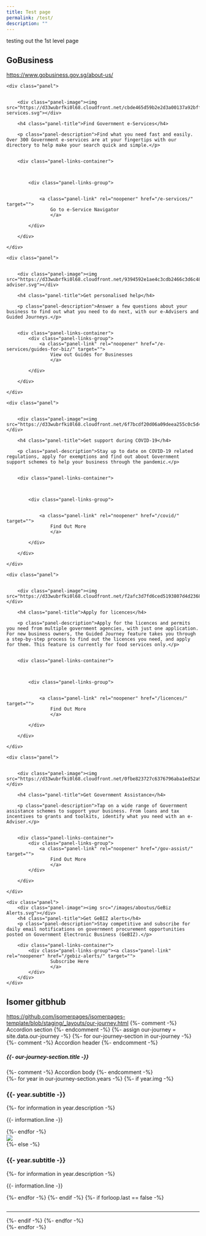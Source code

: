 ```yaml
---
title: Test page
permalink: /test/
description: ""
---
```

testing out the 1st level page

## GoBusiness 
https://www.gobusiness.gov.sg/about-us/
<style>
    .content .panels {
        display: grid;
        grid-gap: 20px;
        grid-template-columns: 1fr 1fr;
        margin: 24px 0;
    }

    .content .panel {
        display: grid;
        row-gap: 16px;
        border: 1px solid #dbdfe4;
        box-shadow: 0 0 0 rgba(22, 26, 29, 0.03), 0px 7px 25px rgba(22, 26, 29, 0.03), 0px 4px 12px rgba(22, 26, 29, 0.03);
        border-radius: 5px;
        padding: 24px;
        word-break: break-word;
        grid-auto-rows: auto;
    }

    .content .panel .panel-image {
        font-family: hknova-semibold;
        font-size: 24px;
        font-weight: 600;
        width: auto;
        height: 60px;
    }

    .content .panel .panel-image>img {
        width: auto;
        height: 100%;
        margin: 0;
    }

    .content .panel .panel-image>img[src*="budget2021_govassist.png"] {
        width: 150px;
        object-fit: cover;
        object-position: 90% 10%;
    }

    .content .panel .panel-title {
        font-family: hknova-semibold;
        margin: 0;
    }

    .content .panel .panel-description,
    .content [class*="panel-"]>div {
        font-family: hknova-regular;
        margin: 0;
    }

    .content .panel .panel-links-container {
        display: grid;
        row-gap: 8px;
        height: fit-content;
        align-self: end;
    }

    .content .panel .panel-link {
        font-size: 18px;
        line-height: 27px;
        display: block;
        margin: 0;
    }


    @media (max-width: 600px) {
        .content .panels {
            grid-template-columns: 1fr;
        }
    }
</style>
<div class="panels">
    
    <div class="panel">
        
        
        <div class="panel-image"><img src="https://d33wubrfki0l68.cloudfront.net/cbde465d59b2e2d3a00137a92bff3e5bbfbc3084/74c73/images/aboutus/e-services.svg"></div>
        
        <h4 class="panel-title">Find Government e-Services</h4>
        
        <p class="panel-description">Find what you need fast and easily. Over 300 Government e-services are at your fingertips with our directory to help make your search quick and simple.</p>
        
        
        <div class="panel-links-container">
            
            
            
            <div class="panel-links-group">
                
                
                <a class="panel-link" rel="noopener" href="/e-services/" target="">
                    Go to e-Service Navigator
                    </a>
                
            </div>
            
        </div>
        
    </div>
    
    <div class="panel">
        
        
        <div class="panel-image"><img src="https://d33wubrfki0l68.cloudfront.net/9394592e1ae4c3cdb2466c3d6c484a9ea4516c26/5a98d/images/aboutus/e-adviser.svg"></div>
        
        <h4 class="panel-title">Get personalised help</h4>
        
        <p class="panel-description">Answer a few questions about your business to find out what you need to do next, with our e-Advisers and Guided Journeys.</p>
        
        
        <div class="panel-links-container">
            <div class="panel-links-group">
                <a class="panel-link" rel="noopener" href="/e-services/guides-for-biz/" target="">
                    View out Guides for Businesses
                    </a>
                
            </div>
            
        </div>
        
    </div>
    
    <div class="panel">
        
        
        <div class="panel-image"><img src="https://d33wubrfki0l68.cloudfront.net/6f7bcdf20d06a09deea255c0c5d425d9daa2d13f/b2128/images/aboutus/covid.svg"></div>
        
        <h4 class="panel-title">Get support during COVID-19</h4>
        
        <p class="panel-description">Stay up to date on COVID-19 related regulations, apply for exemptions and find out about Government support schemes to help your business through the pandemic.</p>
        
        
        <div class="panel-links-container">
            
            
            
            <div class="panel-links-group">
                
                
                <a class="panel-link" rel="noopener" href="/covid/" target="">
                    Find Out More
                    </a>
                
            </div>
            
        </div>
        
    </div>
    
    <div class="panel">
        
        
        <div class="panel-image"><img src="https://d33wubrfki0l68.cloudfront.net/f2afc3d7fd6ced5193807d4d2368867bb4150edc/27d48/images/aboutus/licences.svg"></div>
        
        <h4 class="panel-title">Apply for licences</h4>
        
        <p class="panel-description">Apply for the licences and permits you need from multiple government agencies, with just one application. For new business owners, the Guided Journey feature takes you through a step-by-step process to find out the licences you need, and apply for them. This feature is currently for food services only.</p>
        
        
        <div class="panel-links-container">
            
            
            
            <div class="panel-links-group">
                
                
                <a class="panel-link" rel="noopener" href="/licences/" target="">
                    Find Out More
                    </a>
                
            </div>
            
        </div>
        
    </div>
    
    <div class="panel">
        
        
        <div class="panel-image"><img src="https://d33wubrfki0l68.cloudfront.net/0fbe823727c6376796aba1ed52a9a934b1fad3c5/2522e/images/aboutus/govassist.svg"></div>
        
        <h4 class="panel-title">Get Government Assistance</h4>
        
        <p class="panel-description">Tap on a wide range of Government assistance schemes to support your business. From loans and tax incentives to grants and toolkits, identify what you need with an e-Adviser.</p>
        
        
        <div class="panel-links-container">
            <div class="panel-links-group">
                <a class="panel-link" rel="noopener" href="/gov-assist/" target="">
                    Find Out More
                    </a>
            </div>
            
        </div>
        
    </div>
    
    <div class="panel">
        <div class="panel-image"><img src="/images/aboutus/GeBiz Alerts.svg"></div>
        <h4 class="panel-title">Get GeBIZ alerts</h4>
        <p class="panel-description">Stay competitive and subscribe for daily email notifications on government procurement opportunities posted on Government Electronic Business (GeBIZ).</p>
        
        <div class="panel-links-container">
            <div class="panel-links-group"><a class="panel-link" rel="noopener" href="/gebiz-alerts/" target="">
                    Subscribe Here
                    </a>
            </div>
        </div>
    </div>
</div>

## Isomer gitbhub
https://github.com/isomerpages/isomerpages-template/blob/staging/_layouts/our-journey.html
{%- comment -%} Accordion section {%- endcomment -%}
{%- assign our-journey = site.data.our-journey -%}
{%- for our-journey-section in our-journey -%}
	{%- comment -%} Accordion header {%- endcomment -%}
	<div class="col is-large bp-accordion-header padding has-icons-right field has-addons is-marginless">
		<div class="col is-expanded is-fullwidth is-paddingless">
			<h5 class="has-text-grey-dark is-marginless"><b> {{- our-journey-section.title -}}
			</b></h5>
		</div>
		<span class="sgds-icon sgds-icon-plus is-size-4 bp-accordion-button"></span>
	</div>
	{%- comment -%} Accordion body {%- endcomment -%}
	<div id="accordion-body-{{forloop.index0}}" class="col padding bp-accordion-body">
		{%- for year in our-journey-section.years -%}
			{%- if year.img -%}
				<div class="bp-container is-full padding--top--lg padding--bottom" style="width: 100%">
					<div class="row">
						<div class="col is-8">
							<h3 class="margin--top--none"><b>{{- year.subtitle -}}</b></h3>
							{%- for information in year.description -%}
								<p class="margin--top--none">{{- information.line -}}</p>
							{%- endfor -%}						
						</div>
						<div class="col is-4">
							<img class="bp-image-milestone" src="{{site.baseurl}}{{year.img}}">
						</div>
					</div>
				</div>
			{%- else -%}
				<h3 class="margin--top--none padding--top"><b>{{- year.subtitle -}}</b></h3>
				{%- for information in year.description -%}
					<p class="margin--top--none">{{- information.line -}}</p>
				{%- endfor -%}
			{%- endif -%}
			{%- if forloop.last == false -%}<hr style="margin-top: 28px">{%- endif -%}
		{%- endfor -%}
		<br />
	</div>
{%- endfor -%}